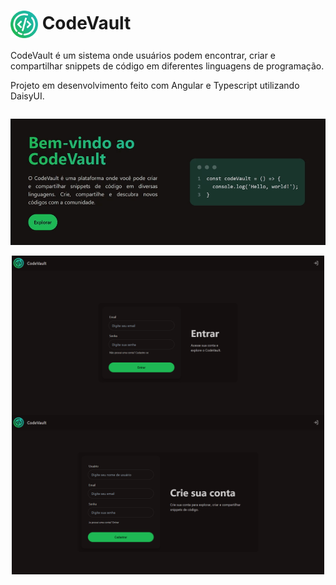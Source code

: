 <h1>
  <img align="center" src="src/assets/images/logo.png" width="44" />
  CodeVault
</h1>

CodeVault é um sistema onde usuários podem encontrar, criar e compartilhar snippets de código em diferentes linguagens de programação.

Projeto em desenvolvimento feito com Angular e Typescript utilizando DaisyUI.

<div style="display: flex; flex-direction: column; align-items: center;">
  <p align="center">
    <img src="src/assets/images/codevault.gif" width="600" />
  </p>
  <img src="src/assets/images/codevault-signin.png" width="500" />
  <img src="src/assets/images/codevault-signup.png" width="500" />
</div>

